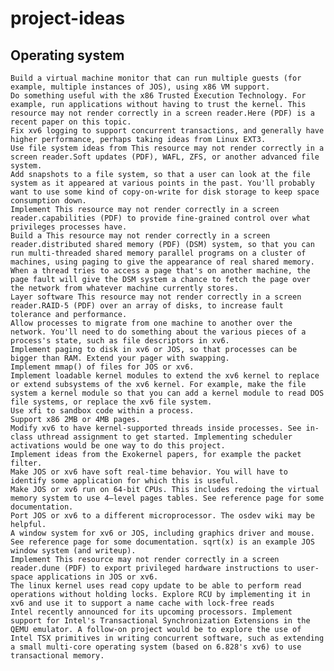 # project-ideas

## Operating system


    Build a virtual machine monitor that can run multiple guests (for example, multiple instances of JOS), using x86 VM support.
    Do something useful with the x86 Trusted Execution Technology. For example, run applications without having to trust the kernel. This resource may not render correctly in a screen reader.Here (PDF) is a recent paper on this topic.
    Fix xv6 logging to support concurrent transactions, and generally have higher performance, perhaps taking ideas from Linux EXT3.
    Use file system ideas from This resource may not render correctly in a screen reader.Soft updates (PDF), WAFL, ZFS, or another advanced file system.
    Add snapshots to a file system, so that a user can look at the file system as it appeared at various points in the past. You'll probably want to use some kind of copy-on-write for disk storage to keep space consumption down.
    Implement This resource may not render correctly in a screen reader.capabilities (PDF) to provide fine-grained control over what privileges processes have.
    Build a This resource may not render correctly in a screen reader.distributed shared memory (PDF) (DSM) system, so that you can run multi-threaded shared memory parallel programs on a cluster of machines, using paging to give the appearance of real shared memory. When a thread tries to access a page that's on another machine, the page fault will give the DSM system a chance to fetch the page over the network from whatever machine currently stores.
    Layer software This resource may not render correctly in a screen reader.RAID-5 (PDF) over an array of disks, to increase fault tolerance and performance.
    Allow processes to migrate from one machine to another over the network. You'll need to do something about the various pieces of a process's state, such as file descriptors in xv6.
    Implement paging to disk in xv6 or JOS, so that processes can be bigger than RAM. Extend your pager with swapping.
    Implement mmap() of files for JOS or xv6.
    Implement loadable kernel modules to extend the xv6 kernel to replace or extend subsystems of the xv6 kernel. For example, make the file system a kernel module so that you can add a kernel module to read DOS file systems, or replace the xv6 file system.
    Use xfi to sandbox code within a process.
    Support x86 2MB or 4MB pages.
    Modify xv6 to have kernel-supported threads inside processes. See in-class uthread assignment to get started. Implementing scheduler activations would be one way to do this project.
    Implement ideas from the Exokernel papers, for example the packet filter.
    Make JOS or xv6 have soft real-time behavior. You will have to identify some application for which this is useful.
    Make JOS or xv6 run on 64-bit CPUs. This includes redoing the virtual memory system to use 4–level pages tables. See reference page for some documentation.
    Port JOS or xv6 to a different microprocessor. The osdev wiki may be helpful.
    A window system for xv6 or JOS, including graphics driver and mouse. See reference page for some documentation. sqrt(x) is an example JOS window system (and writeup).
    Implement This resource may not render correctly in a screen reader.dune (PDF) to export privileged hardware instructions to user-space applications in JOS or xv6.
    The linux kernel uses read copy update to be able to perform read operations without holding locks. Explore RCU by implementing it in xv6 and use it to support a name cache with lock-free reads
    Intel recently announced for its upcoming processors. Implement support for Intel's Transactional Synchronization Extensions in the QEMU emulator. A follow-on project would be to explore the use of Intel TSX primitives in writing concurrent software, such as extending a small multi-core operating system (based on 6.828's xv6) to use transactional memory.
